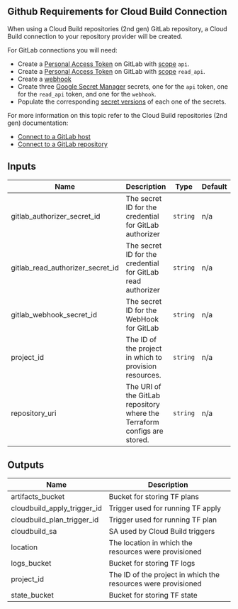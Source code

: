 ## Github Requirements for Cloud Build Connection

When using a Cloud Build repositories (2nd gen) GitLab repository, a Cloud Build connection to your repository provider will be created.

For GitLab connections you will need:

- Create a [Personal Access Token](https://docs.gitlab.com/ee/user/profile/personal_access_tokens.html) on GitLab with [scope](https://docs.gitlab.com/ee/user/profile/personal_access_tokens.html#personal-access-token-scopes) `api`.
- Create a [Personal Access Token](https://docs.gitlab.com/ee/user/profile/personal_access_tokens.html) on GitLab with [scope](https://docs.gitlab.com/ee/user/profile/personal_access_tokens.html#personal-access-token-scopes) `read_api`.
- Create a [webhook](https://docs.gitlab.com/ee/user/project/integrations/webhooks.html)
- Create three [Google Secret Manager](https://cloud.google.com/secret-manager/docs/overview) secrets, one for the `api` token, one for the `read_api` token, and one for the `webhook`.
- Populate the corresponding [secret versions](https://cloud.google.com/secret-manager/docs/add-secret-version) of each one of the secrets.

For more information on this topic refer to the Cloud Build repositories (2nd gen) documentation:
- [Connect to a GitLab host](https://cloud.google.com/build/docs/automating-builds/gitlab/connect-host-gitlab)
- [Connect to a GitLab repository](https://cloud.google.com/build/docs/automating-builds/github/connect-repo-github?generation=2nd-gen)

<!-- BEGINNING OF PRE-COMMIT-TERRAFORM DOCS HOOK -->
## Inputs

| Name | Description | Type | Default | Required |
|------|-------------|------|---------|:--------:|
| gitlab\_authorizer\_secret\_id | The secret ID for the credential for GitLab authorizer | `string` | n/a | yes |
| gitlab\_read\_authorizer\_secret\_id | The secret ID for the credential for GitLab read authorizer | `string` | n/a | yes |
| gitlab\_webhook\_secret\_id | The secret ID for the WebHook for GitLab | `string` | n/a | yes |
| project\_id | The ID of the project in which to provision resources. | `string` | n/a | yes |
| repository\_uri | The URI of the GitLab repository where the Terraform configs are stored. | `string` | n/a | yes |

## Outputs

| Name | Description |
|------|-------------|
| artifacts\_bucket | Bucket for storing TF plans |
| cloudbuild\_apply\_trigger\_id | Trigger used for running TF apply |
| cloudbuild\_plan\_trigger\_id | Trigger used for running TF plan |
| cloudbuild\_sa | SA used by Cloud Build triggers |
| location | The location in which the resources were provisioned |
| logs\_bucket | Bucket for storing TF logs |
| project\_id | The ID of the project in which the resources were provisioned |
| state\_bucket | Bucket for storing TF state |

<!-- END OF PRE-COMMIT-TERRAFORM DOCS HOOK -->

